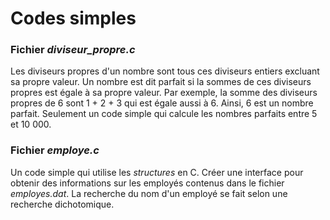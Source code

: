 # Codes simples

### Fichier *diviseur_propre.c*
Les diviseurs propres d'un nombre sont tous ces diviseurs entiers excluant sa propre valeur.
Un nombre est dit parfait si la sommes de ces diviseurs propres est égale à sa propre valeur. Par exemple, la somme des diviseurs propres de 6 sont 1 + 2 + 3 qui est égale aussi à 6. Ainsi, 6 est un nombre parfait.
Seulement un code simple qui calcule les nombres parfaits entre 5 et 10 000.

### Fichier *employe.c*
Un code simple qui utilise les *structures* en C. Créer une interface pour obtenir des informations sur les employés contenus dans le fichier *employes.dat*. La recherche du nom d'un employé se fait selon une recherche dichotomique.

